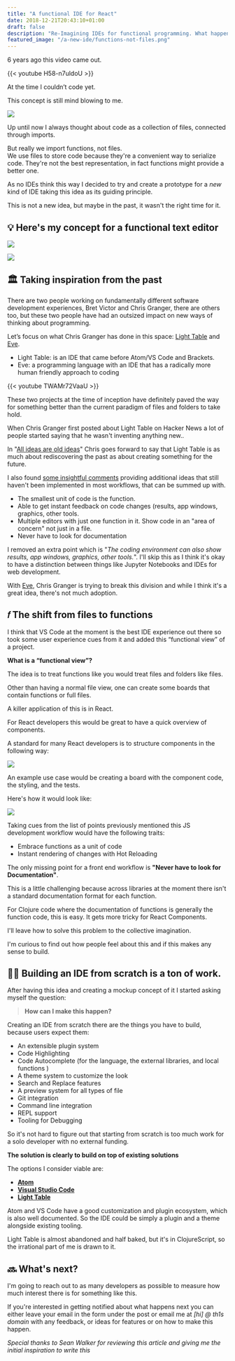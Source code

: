 ```yaml
---
title: "A functional IDE for React"
date: 2018-12-21T20:43:10+01:00
draft: false
description: "Re-Imagining IDEs for functional programming. What happens when functions replace files and become the smallest unit of code."
featured_image: "/a-new-ide/functions-not-files.png"
---
```


6 years ago this video came out.

{{< youtube H58-n7uldoU >}}

At the time I couldn’t code yet.

This concept is still mind blowing to me.

![](/a-new-ide/light-table.gif)

Up until now I always thought about code as a collection of files, connected through imports.

But really we import functions, not files.  
We use files to store code because they're a convenient way to serialize code. They're not the best representation, in fact functions might provide a better one.

As no IDEs think this way I decided to try and create a prototype for a *new* kind of IDE taking this idea as its guiding principle. 

This is not a new idea, but maybe in the past, it wasn't the right time for it.

## 💡 Here's my concept for a functional text editor

![](/a-new-ide/ide-mockup.png)

![](/a-new-ide/add-function.png)


## 🏛 Taking inspiration from the past
There are two people working on fundamentally different software development experiences, Bret Victor and Chris Granger, there are others too, but these two people have had an outsized impact on new ways of thinking about programming.

Let’s focus on what Chris Granger has done in this space: [Light Table](http://lighttable.com/) and [Eve](http://witheve.com/).

* Light Table: is an IDE that came before Atom/VS Code and Brackets.
* Eve: a programming language with an IDE that has a radically more human friendly approach to coding

{{< youtube TWAMr72VaaU >}}

These two projects at the time of inception have definitely paved the way for something better than the current paradigm of files and folders to take hold.

When Chris Granger first posted about Light Table on Hacker News a lot of people started saying that he wasn't inventing anything new..

In "[All ideas are old ideas](http://www.chris-granger.com/2012/10/05/all-ideas-are-old-ideas/)" Chris goes forward to say that Light Table is as much about rediscovering the past as about creating something for the future.

I also found [some insightful comments](https://news.ycombinator.com/item?id=3837202) providing additional ideas that still haven't been implemented in most workflows, that can be summed up with.

* The smallest unit of code is the function.
* Able to get instant feedback on code changes (results, app windows, graphics, other tools.
* Multiple editors with just one function in it. Show code in an "area of concern" not just in a file.
* Never have to look for documentation

I removed an extra point which is "*The coding environment can also show results, app windows, graphics, other tools.*". I'll skip this as I think it's okay to have a distinction between things like Jupyter Notebooks and IDEs for web development.

With [Eve](http://witheve.com/), Chris Granger is trying to break this division and while I think it's a great idea, there's not much adoption.

## 𝑓 The shift from files to functions

I think that VS Code at the moment is the best IDE experience out there so took some user experience cues from it and added this “functional view” of a project.

**What is a “functional view”?**

The idea is to treat functions like you would treat files and folders like files. 

Other than having a normal file view, one can create some boards that contain functions or full files.

A killer application of this is in React.

For React developers this would be great to have a quick overview of components.

A standard for many React developers is to structure components in the following way:

![](/a-new-ide/file-structure.png)

An example use case would be creating a board with the component code, the styling, and the tests.

Here's how it would look like:

![](/a-new-ide/react-example.png)

Taking cues from the list of points previously mentioned this JS development workflow would have the following traits:

* Embrace functions as a unit of code
* Instant rendering of changes with Hot Reloading

The only missing point for a front end workflow is **"Never have to look for Documentation"**.

This is a little challenging because across libraries at the moment there isn't a standard documentation format for each function.

For Clojure code where the documentation of functions is generally the function code, this is easy. It gets more tricky for React Components.

I'll leave how to solve this problem to the collective imagination.

I'm curious to find out how people feel about this and if this makes any sense to build.

## 👷‍♂️ Building an IDE from scratch is a ton of work.

After having this idea and creating a mockup concept of it I started asking myself the question: 

> **How can I make this happen?**   

Creating an IDE from scratch there are the things you have to build, because users expect them:

* An extensible plugin system
* Code Highlighting
* Code Autocomplete (for the language, the external libraries, and local functions )
* A theme system to customize the look
* Search and Replace features
* A preview system for all types of file
* Git integration
* Command line integration
* REPL support
* Tooling for Debugging

So it's not hard to figure out that starting from scratch is too much work for a solo developer with no external funding.

**The solution is clearly to build on top of existing solutions**

The options I consider viable are:

* [**Atom**](https://atom.io)
* [**Visual Studio Code**](https://code.visualstudio.com/)
* [**Light Table**](http://lighttable.com/)

Atom and VS Code have a good customization and plugin ecosystem, which is also well documented. So the IDE could be simply a plugin and a theme alongside existing tooling.

Light Table is almost abandoned and half baked, but it's in ClojureScript, so the irrational part of me is drawn to it.

## 🔜 What's next?

I'm going to reach out to as many developers as possible to measure how much interest there is for something like this. 

If you're interested in getting notified about what happens next you can either leave your email in the form under the post or email me at *[hi] @ th1s domain* with any feedback, or ideas for features or on how to make this happen.

*Special thanks to Sean Walker for reviewing this article and giving me the initial inspiration to write this*
